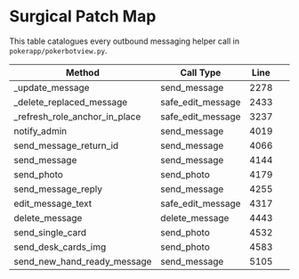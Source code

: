 # Surgical Patch Map
This table catalogues every outbound messaging helper call in `pokerapp/pokerbotview.py`.

| Method | Call Type | Line | Context Before | Call Line | Context After | _timed_api_call label |
| --- | --- | --- | --- | --- | --- | --- |
| _update_message | send_message | 2278 | <code>&nbsp;&nbsp;&nbsp;&nbsp;&nbsp;&nbsp;&nbsp;&nbsp;&nbsp;&nbsp;&nbsp;&nbsp;&nbsp;&nbsp;&nbsp;&nbsp;&nbsp;&nbsp;&nbsp;&nbsp;&nbsp;&nbsp;&nbsp;&nbsp;"update_message.send_message",</code> | <code>&nbsp;&nbsp;&nbsp;&nbsp;&nbsp;&nbsp;&nbsp;&nbsp;&nbsp;&nbsp;&nbsp;&nbsp;&nbsp;&nbsp;&nbsp;&nbsp;&nbsp;&nbsp;&nbsp;&nbsp;&nbsp;&nbsp;&nbsp;&nbsp;self._messenger.send_message(</code> | <code>&nbsp;&nbsp;&nbsp;&nbsp;&nbsp;&nbsp;&nbsp;&nbsp;&nbsp;&nbsp;&nbsp;&nbsp;&nbsp;&nbsp;&nbsp;&nbsp;&nbsp;&nbsp;&nbsp;&nbsp;&nbsp;&nbsp;&nbsp;&nbsp;&nbsp;&nbsp;&nbsp;&nbsp;chat_id=chat_id,</code> | `update_message.send_message` |
| _delete_replaced_message | safe_edit_message | 2433 | <code>&nbsp;&nbsp;&nbsp;&nbsp;&nbsp;&nbsp;&nbsp;&nbsp;&nbsp;&nbsp;&nbsp;&nbsp;&nbsp;&nbsp;&nbsp;&nbsp;&nbsp;&nbsp;&nbsp;&nbsp;&nbsp;&nbsp;&nbsp;&nbsp;"update_message.safe_edit_message",</code> | <code>&nbsp;&nbsp;&nbsp;&nbsp;&nbsp;&nbsp;&nbsp;&nbsp;&nbsp;&nbsp;&nbsp;&nbsp;&nbsp;&nbsp;&nbsp;&nbsp;&nbsp;&nbsp;&nbsp;&nbsp;&nbsp;&nbsp;&nbsp;&nbsp;safe_edit_message(</code> | <code>&nbsp;&nbsp;&nbsp;&nbsp;&nbsp;&nbsp;&nbsp;&nbsp;&nbsp;&nbsp;&nbsp;&nbsp;&nbsp;&nbsp;&nbsp;&nbsp;&nbsp;&nbsp;&nbsp;&nbsp;&nbsp;&nbsp;&nbsp;&nbsp;&nbsp;&nbsp;&nbsp;&nbsp;self._messenger,</code> | `update_message.safe_edit_message` |
| _refresh_role_anchor_in_place | safe_edit_message | 3237 | <code>&nbsp;&nbsp;&nbsp;&nbsp;&nbsp;&nbsp;&nbsp;&nbsp;&nbsp;&nbsp;&nbsp;&nbsp;&nbsp;&nbsp;&nbsp;&nbsp;&nbsp;&nbsp;&nbsp;&nbsp;"refresh_role_anchor.safe_edit_message",</code> | <code>&nbsp;&nbsp;&nbsp;&nbsp;&nbsp;&nbsp;&nbsp;&nbsp;&nbsp;&nbsp;&nbsp;&nbsp;&nbsp;&nbsp;&nbsp;&nbsp;&nbsp;&nbsp;&nbsp;&nbsp;safe_edit_message(</code> | <code>&nbsp;&nbsp;&nbsp;&nbsp;&nbsp;&nbsp;&nbsp;&nbsp;&nbsp;&nbsp;&nbsp;&nbsp;&nbsp;&nbsp;&nbsp;&nbsp;&nbsp;&nbsp;&nbsp;&nbsp;&nbsp;&nbsp;&nbsp;&nbsp;self._messenger,</code> | `refresh_role_anchor.safe_edit_message` |
| notify_admin | send_message | 4019 | <code>&nbsp;&nbsp;&nbsp;&nbsp;&nbsp;&nbsp;&nbsp;&nbsp;&nbsp;&nbsp;&nbsp;&nbsp;&nbsp;&nbsp;&nbsp;&nbsp;"notify_admin.send_message",</code> | <code>&nbsp;&nbsp;&nbsp;&nbsp;&nbsp;&nbsp;&nbsp;&nbsp;&nbsp;&nbsp;&nbsp;&nbsp;&nbsp;&nbsp;&nbsp;&nbsp;self._messenger.send_message(</code> | <code>&nbsp;&nbsp;&nbsp;&nbsp;&nbsp;&nbsp;&nbsp;&nbsp;&nbsp;&nbsp;&nbsp;&nbsp;&nbsp;&nbsp;&nbsp;&nbsp;&nbsp;&nbsp;&nbsp;&nbsp;chat_id=self._admin_chat_id,</code> | `notify_admin.send_message` |
| send_message_return_id | send_message | 4066 | <code>&nbsp;&nbsp;&nbsp;&nbsp;&nbsp;&nbsp;&nbsp;&nbsp;&nbsp;&nbsp;&nbsp;&nbsp;&nbsp;&nbsp;&nbsp;&nbsp;"send_message_return_id.send_message",</code> | <code>&nbsp;&nbsp;&nbsp;&nbsp;&nbsp;&nbsp;&nbsp;&nbsp;&nbsp;&nbsp;&nbsp;&nbsp;&nbsp;&nbsp;&nbsp;&nbsp;self._messenger.send_message(</code> | <code>&nbsp;&nbsp;&nbsp;&nbsp;&nbsp;&nbsp;&nbsp;&nbsp;&nbsp;&nbsp;&nbsp;&nbsp;&nbsp;&nbsp;&nbsp;&nbsp;&nbsp;&nbsp;&nbsp;&nbsp;chat_id=chat_id,</code> | `send_message_return_id.send_message` |
| send_message | send_message | 4144 | <code>&nbsp;&nbsp;&nbsp;&nbsp;&nbsp;&nbsp;&nbsp;&nbsp;&nbsp;&nbsp;&nbsp;&nbsp;&nbsp;&nbsp;&nbsp;&nbsp;"send_message.send_message",</code> | <code>&nbsp;&nbsp;&nbsp;&nbsp;&nbsp;&nbsp;&nbsp;&nbsp;&nbsp;&nbsp;&nbsp;&nbsp;&nbsp;&nbsp;&nbsp;&nbsp;self._messenger.send_message(</code> | <code>&nbsp;&nbsp;&nbsp;&nbsp;&nbsp;&nbsp;&nbsp;&nbsp;&nbsp;&nbsp;&nbsp;&nbsp;&nbsp;&nbsp;&nbsp;&nbsp;&nbsp;&nbsp;&nbsp;&nbsp;chat_id=chat_id,</code> | `send_message.send_message` |
| send_photo | send_photo | 4179 | <code>&nbsp;&nbsp;&nbsp;&nbsp;&nbsp;&nbsp;&nbsp;&nbsp;&nbsp;&nbsp;&nbsp;&nbsp;&nbsp;&nbsp;&nbsp;&nbsp;&nbsp;&nbsp;&nbsp;&nbsp;"send_photo.send_photo",</code> | <code>&nbsp;&nbsp;&nbsp;&nbsp;&nbsp;&nbsp;&nbsp;&nbsp;&nbsp;&nbsp;&nbsp;&nbsp;&nbsp;&nbsp;&nbsp;&nbsp;&nbsp;&nbsp;&nbsp;&nbsp;self._messenger.send_photo(</code> | <code>&nbsp;&nbsp;&nbsp;&nbsp;&nbsp;&nbsp;&nbsp;&nbsp;&nbsp;&nbsp;&nbsp;&nbsp;&nbsp;&nbsp;&nbsp;&nbsp;&nbsp;&nbsp;&nbsp;&nbsp;&nbsp;&nbsp;&nbsp;&nbsp;chat_id=chat_id,</code> | `send_photo.send_photo` |
| send_message_reply | send_message | 4255 | <code>&nbsp;&nbsp;&nbsp;&nbsp;&nbsp;&nbsp;&nbsp;&nbsp;&nbsp;&nbsp;&nbsp;&nbsp;&nbsp;&nbsp;&nbsp;&nbsp;"send_message_reply.send_message",</code> | <code>&nbsp;&nbsp;&nbsp;&nbsp;&nbsp;&nbsp;&nbsp;&nbsp;&nbsp;&nbsp;&nbsp;&nbsp;&nbsp;&nbsp;&nbsp;&nbsp;self._messenger.send_message(</code> | <code>&nbsp;&nbsp;&nbsp;&nbsp;&nbsp;&nbsp;&nbsp;&nbsp;&nbsp;&nbsp;&nbsp;&nbsp;&nbsp;&nbsp;&nbsp;&nbsp;&nbsp;&nbsp;&nbsp;&nbsp;chat_id=chat_id,</code> | `send_message_reply.send_message` |
| edit_message_text | safe_edit_message | 4317 | <code>&nbsp;&nbsp;&nbsp;&nbsp;&nbsp;&nbsp;&nbsp;&nbsp;&nbsp;&nbsp;&nbsp;&nbsp;&nbsp;&nbsp;&nbsp;&nbsp;"edit_message_text.safe_edit_message",</code> | <code>&nbsp;&nbsp;&nbsp;&nbsp;&nbsp;&nbsp;&nbsp;&nbsp;&nbsp;&nbsp;&nbsp;&nbsp;&nbsp;&nbsp;&nbsp;&nbsp;safe_edit_message(</code> | <code>&nbsp;&nbsp;&nbsp;&nbsp;&nbsp;&nbsp;&nbsp;&nbsp;&nbsp;&nbsp;&nbsp;&nbsp;&nbsp;&nbsp;&nbsp;&nbsp;&nbsp;&nbsp;&nbsp;&nbsp;self._messenger,</code> | `edit_message_text.safe_edit_message` |
| delete_message | delete_message | 4443 | <code>&nbsp;&nbsp;&nbsp;&nbsp;&nbsp;&nbsp;&nbsp;&nbsp;&nbsp;&nbsp;&nbsp;&nbsp;&nbsp;&nbsp;&nbsp;&nbsp;&nbsp;&nbsp;&nbsp;&nbsp;"delete_message.delete_message",</code> | <code>&nbsp;&nbsp;&nbsp;&nbsp;&nbsp;&nbsp;&nbsp;&nbsp;&nbsp;&nbsp;&nbsp;&nbsp;&nbsp;&nbsp;&nbsp;&nbsp;&nbsp;&nbsp;&nbsp;&nbsp;self._messenger.delete_message(</code> | <code>&nbsp;&nbsp;&nbsp;&nbsp;&nbsp;&nbsp;&nbsp;&nbsp;&nbsp;&nbsp;&nbsp;&nbsp;&nbsp;&nbsp;&nbsp;&nbsp;&nbsp;&nbsp;&nbsp;&nbsp;&nbsp;&nbsp;&nbsp;&nbsp;chat_id=chat_id,</code> | `delete_message.delete_message` |
| send_single_card | send_photo | 4532 | <code>&nbsp;&nbsp;&nbsp;&nbsp;&nbsp;&nbsp;&nbsp;&nbsp;&nbsp;&nbsp;&nbsp;&nbsp;&nbsp;&nbsp;&nbsp;&nbsp;"send_single_card.send_photo",</code> | <code>&nbsp;&nbsp;&nbsp;&nbsp;&nbsp;&nbsp;&nbsp;&nbsp;&nbsp;&nbsp;&nbsp;&nbsp;&nbsp;&nbsp;&nbsp;&nbsp;self._messenger.send_photo(</code> | <code>&nbsp;&nbsp;&nbsp;&nbsp;&nbsp;&nbsp;&nbsp;&nbsp;&nbsp;&nbsp;&nbsp;&nbsp;&nbsp;&nbsp;&nbsp;&nbsp;&nbsp;&nbsp;&nbsp;&nbsp;chat_id=chat_id,</code> | `send_single_card.send_photo` |
| send_desk_cards_img | send_photo | 4583 | <code>&nbsp;&nbsp;&nbsp;&nbsp;&nbsp;&nbsp;&nbsp;&nbsp;&nbsp;&nbsp;&nbsp;&nbsp;&nbsp;&nbsp;&nbsp;&nbsp;"send_desk_cards_img.send_photo",</code> | <code>&nbsp;&nbsp;&nbsp;&nbsp;&nbsp;&nbsp;&nbsp;&nbsp;&nbsp;&nbsp;&nbsp;&nbsp;&nbsp;&nbsp;&nbsp;&nbsp;self._messenger.send_photo(</code> | <code>&nbsp;&nbsp;&nbsp;&nbsp;&nbsp;&nbsp;&nbsp;&nbsp;&nbsp;&nbsp;&nbsp;&nbsp;&nbsp;&nbsp;&nbsp;&nbsp;&nbsp;&nbsp;&nbsp;&nbsp;chat_id=chat_id,</code> | `send_desk_cards_img.send_photo` |
| send_new_hand_ready_message | send_message | 5105 | <code>&nbsp;&nbsp;&nbsp;&nbsp;&nbsp;&nbsp;&nbsp;&nbsp;&nbsp;&nbsp;&nbsp;&nbsp;&nbsp;&nbsp;&nbsp;&nbsp;"send_new_hand_ready_message.send_message",</code> | <code>&nbsp;&nbsp;&nbsp;&nbsp;&nbsp;&nbsp;&nbsp;&nbsp;&nbsp;&nbsp;&nbsp;&nbsp;&nbsp;&nbsp;&nbsp;&nbsp;self._messenger.send_message(</code> | <code>&nbsp;&nbsp;&nbsp;&nbsp;&nbsp;&nbsp;&nbsp;&nbsp;&nbsp;&nbsp;&nbsp;&nbsp;&nbsp;&nbsp;&nbsp;&nbsp;&nbsp;&nbsp;&nbsp;&nbsp;chat_id=chat_id,</code> | `send_new_hand_ready_message.send_message` |
